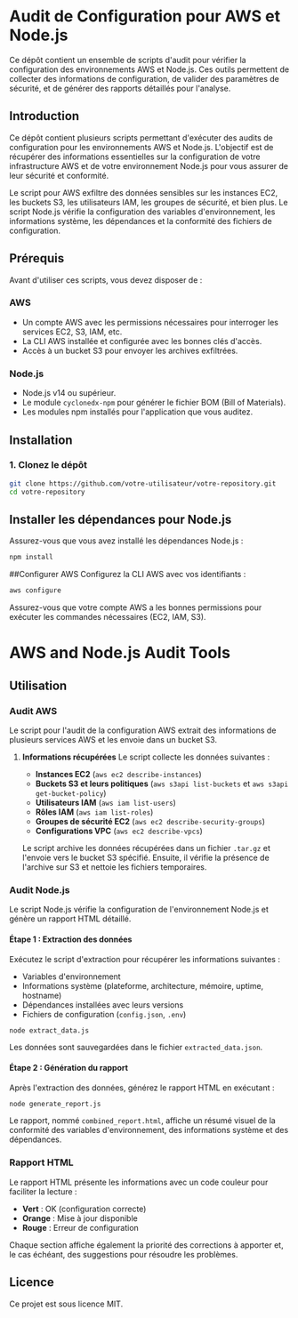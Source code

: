 # Audit de Configuration pour AWS et Node.js

Ce dépôt contient un ensemble de scripts d'audit pour vérifier la configuration des environnements AWS et Node.js. Ces outils permettent de collecter des informations de configuration, de valider des paramètres de sécurité, et de générer des rapports détaillés pour l'analyse.

## Introduction

Ce dépôt contient plusieurs scripts permettant d'exécuter des audits de configuration pour les environnements AWS et Node.js. L'objectif est de récupérer des informations essentielles sur la configuration de votre infrastructure AWS et de votre environnement Node.js pour vous assurer de leur sécurité et conformité.

Le script pour AWS exfiltre des données sensibles sur les instances EC2, les buckets S3, les utilisateurs IAM, les groupes de sécurité, et bien plus. Le script Node.js vérifie la configuration des variables d'environnement, les informations système, les dépendances et la conformité des fichiers de configuration.

## Prérequis

Avant d'utiliser ces scripts, vous devez disposer de :

### AWS

- Un compte AWS avec les permissions nécessaires pour interroger les services EC2, S3, IAM, etc.
- La CLI AWS installée et configurée avec les bonnes clés d'accès.
- Accès à un bucket S3 pour envoyer les archives exfiltrées.

### Node.js

- Node.js v14 ou supérieur.
- Le module `cyclonedx-npm` pour générer le fichier BOM (Bill of Materials).
- Les modules npm installés pour l'application que vous auditez.

## Installation

### 1. Clonez le dépôt

```bash
git clone https://github.com/votre-utilisateur/votre-repository.git
cd votre-repository
```

## Installer les dépendances pour Node.js
Assurez-vous que vous avez installé les dépendances Node.js :
```bash
npm install
```

##Configurer AWS
Configurez la CLI AWS avec vos identifiants :
```bash
aws configure
```
Assurez-vous que votre compte AWS a les bonnes permissions pour exécuter les commandes nécessaires (EC2, IAM, S3).

# AWS and Node.js Audit Tools

## Utilisation

### Audit AWS

Le script pour l'audit de la configuration AWS extrait des informations de plusieurs services AWS et les envoie dans un bucket S3.

1. **Informations récupérées**
   Le script collecte les données suivantes :
   * **Instances EC2** (`aws ec2 describe-instances`)
   * **Buckets S3 et leurs politiques** (`aws s3api list-buckets` et `aws s3api get-bucket-policy`)
   * **Utilisateurs IAM** (`aws iam list-users`)
   * **Rôles IAM** (`aws iam list-roles`)
   * **Groupes de sécurité EC2** (`aws ec2 describe-security-groups`)
   * **Configurations VPC** (`aws ec2 describe-vpcs`)

   Le script archive les données récupérées dans un fichier `.tar.gz` et l'envoie vers le bucket S3 spécifié. Ensuite, il vérifie la présence de l'archive sur S3 et nettoie les fichiers temporaires.

### Audit Node.js

Le script Node.js vérifie la configuration de l'environnement Node.js et génère un rapport HTML détaillé.

#### Étape 1 : Extraction des données

Exécutez le script d'extraction pour récupérer les informations suivantes :
* Variables d'environnement
* Informations système (plateforme, architecture, mémoire, uptime, hostname)
* Dépendances installées avec leurs versions
* Fichiers de configuration (`config.json`, `.env`)

```bash
node extract_data.js
```

Les données sont sauvegardées dans le fichier `extracted_data.json`.

#### Étape 2 : Génération du rapport

Après l'extraction des données, générez le rapport HTML en exécutant :

```bash
node generate_report.js
```

Le rapport, nommé `combined_report.html`, affiche un résumé visuel de la conformité des variables d'environnement, des informations système et des dépendances.

### Rapport HTML

Le rapport HTML présente les informations avec un code couleur pour faciliter la lecture :
* **Vert** : OK (configuration correcte)
* **Orange** : Mise à jour disponible
* **Rouge** : Erreur de configuration

Chaque section affiche également la priorité des corrections à apporter et, le cas échéant, des suggestions pour résoudre les problèmes.

## Licence

Ce projet est sous licence MIT.
